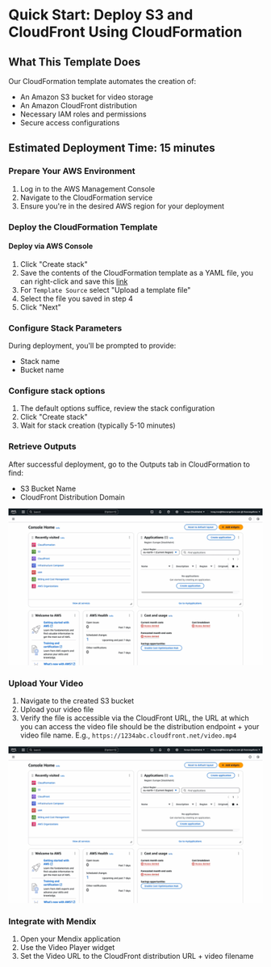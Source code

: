 # Quick Start: Deploy S3 and CloudFront Using CloudFormation

## What This Template Does

Our CloudFormation template automates the creation of:
- An Amazon S3 bucket for video storage
- An Amazon CloudFront distribution
- Necessary IAM roles and permissions
- Secure access configurations

## Estimated Deployment Time: 15 minutes

### Prepare Your AWS Environment

1. Log in to the AWS Management Console
2. Navigate to the CloudFormation service
3. Ensure you're in the desired AWS region for your deployment

### Deploy the CloudFormation Template

#### Deploy via AWS Console

1. Click "Create stack"
2. Save the contents of the CloudFormation template as a YAML file, you can right-click and save this [link](https://raw.githubusercontent.com/magnetrong/mendix-s3-cloudfront/refs/heads/main/cloudformation/cloudformation.yaml)
3. For `Template Source` select "Upload a template file" 
4. Select the file you saved in step 4
5. Click "Next"

### Configure Stack Parameters

During deployment, you'll be prompted to provide:
- Stack name
- Bucket name

### Configure stack options

1. The default options suffice, review the stack configuration
2. Click "Create stack"
3. Wait for stack creation (typically 5-10 minutes)

### Retrieve Outputs

After successful deployment, go to the Outputs tab in CloudFormation to find:
- S3 Bucket Name
- CloudFront Distribution Domain

![deploy-aws-resources](https://raw.githubusercontent.com/magnetrong/mendix-s3-cloudfront/refs/heads/main/cloudformation/assets/deploy-aws-resources.gif)

### Upload Your Video

1. Navigate to the created S3 bucket
2. Upload your video file
3. Verify the file is accessible via the CloudFront URL, the URL at which you can access the video file should be the distribution endpoint + your video file name. E.g., `https://1234abc.cloudfront.net/video.mp4`

![upload-video](https://raw.githubusercontent.com/magnetrong/mendix-s3-cloudfront/refs/heads/main/cloudformation/assets/upload-video.gif)

### Integrate with Mendix

1. Open your Mendix application
2. Use the Video Player widget
3. Set the Video URL to the CloudFront distribution URL + video filename
